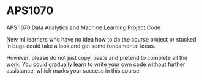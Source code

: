 # APS1070
APS 1070  Data Analytics and Machine Learning Project Code

New ml learners who have no idea how to do the course project or stucked in bugs could take a look and get some fundamental ideas.

However, please do not just copy, paste and pretend to complete all the work. You could gradually learn to write your own code without further assistance, which marks your success in this course.
